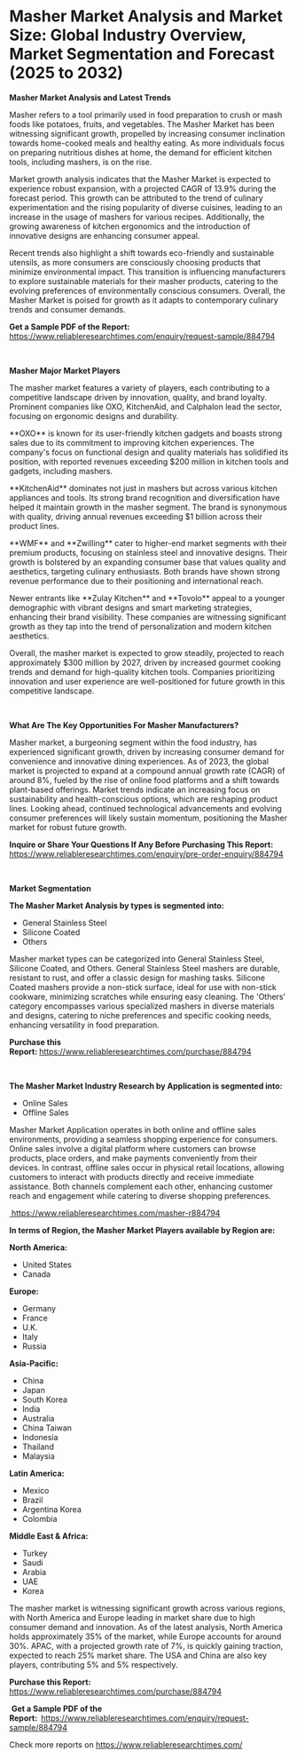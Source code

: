 <p><h1>Masher Market Analysis and Market Size: Global Industry Overview, Market Segmentation and Forecast (2025 to 2032)</h1></p><p><strong>Masher Market Analysis and Latest Trends</strong></p>
<p><p>Masher refers to a tool primarily used in food preparation to crush or mash foods like potatoes, fruits, and vegetables. The Masher Market has been witnessing significant growth, propelled by increasing consumer inclination towards home-cooked meals and healthy eating. As more individuals focus on preparing nutritious dishes at home, the demand for efficient kitchen tools, including mashers, is on the rise.</p><p>Market growth analysis indicates that the Masher Market is expected to experience robust expansion, with a projected CAGR of 13.9% during the forecast period. This growth can be attributed to the trend of culinary experimentation and the rising popularity of diverse cuisines, leading to an increase in the usage of mashers for various recipes. Additionally, the growing awareness of kitchen ergonomics and the introduction of innovative designs are enhancing consumer appeal.</p><p>Recent trends also highlight a shift towards eco-friendly and sustainable utensils, as more consumers are consciously choosing products that minimize environmental impact. This transition is influencing manufacturers to explore sustainable materials for their masher products, catering to the evolving preferences of environmentally conscious consumers. Overall, the Masher Market is poised for growth as it adapts to contemporary culinary trends and consumer demands.</p></p>
<p><strong>Get a Sample PDF of the Report:&nbsp;</strong> <a href="https://www.reliableresearchtimes.com/enquiry/request-sample/884794?utm_campaign=2720&utm_medium=2&utm_source=Github&utm_content=ia&utm_term=04042025&utm_id=masher">https://www.reliableresearchtimes.com/enquiry/request-sample/884794</a></p>
<p>&nbsp;</p>
<p><strong>Masher Major Market Players</strong></p>
<p><p>The masher market features a variety of players, each contributing to a competitive landscape driven by innovation, quality, and brand loyalty. Prominent companies like OXO, KitchenAid, and Calphalon lead the sector, focusing on ergonomic designs and durability.</p><p>**OXO** is known for its user-friendly kitchen gadgets and boasts strong sales due to its commitment to improving kitchen experiences. The company's focus on functional design and quality materials has solidified its position, with reported revenues exceeding $200 million in kitchen tools and gadgets, including mashers.</p><p>**KitchenAid** dominates not just in mashers but across various kitchen appliances and tools. Its strong brand recognition and diversification have helped it maintain growth in the masher segment. The brand is synonymous with quality, driving annual revenues exceeding $1 billion across their product lines.</p><p>**WMF** and **Zwilling** cater to higher-end market segments with their premium products, focusing on stainless steel and innovative designs. Their growth is bolstered by an expanding consumer base that values quality and aesthetics, targeting culinary enthusiasts. Both brands have shown strong revenue performance due to their positioning and international reach.</p><p>Newer entrants like **Zulay Kitchen** and **Tovolo** appeal to a younger demographic with vibrant designs and smart marketing strategies, enhancing their brand visibility. These companies are witnessing significant growth as they tap into the trend of personalization and modern kitchen aesthetics.</p><p>Overall, the masher market is expected to grow steadily, projected to reach approximately $300 million by 2027, driven by increased gourmet cooking trends and demand for high-quality kitchen tools. Companies prioritizing innovation and user experience are well-positioned for future growth in this competitive landscape.</p></p>
<p>&nbsp;</p>
<p><strong>What Are The Key Opportunities For Masher Manufacturers?</strong></p>
<p><p>Masher market, a burgeoning segment within the food industry, has experienced significant growth, driven by increasing consumer demand for convenience and innovative dining experiences. As of 2023, the global market is projected to expand at a compound annual growth rate (CAGR) of around 8%, fueled by the rise of online food platforms and a shift towards plant-based offerings. Market trends indicate an increasing focus on sustainability and health-conscious options, which are reshaping product lines. Looking ahead, continued technological advancements and evolving consumer preferences will likely sustain momentum, positioning the Masher market for robust future growth.</p></p>
<p><strong>Inquire or Share Your Questions If Any Before Purchasing This Report:</strong> <a href="https://www.reliableresearchtimes.com/enquiry/pre-order-enquiry/884794?utm_campaign=2720&utm_medium=2&utm_source=Github&utm_content=ia&utm_term=04042025&utm_id=masher">https://www.reliableresearchtimes.com/enquiry/pre-order-enquiry/884794</a></p>
<p>&nbsp;</p>
<p><strong>Market Segmentation</strong></p>
<p><strong>The Masher Market Analysis by types is segmented into:</strong></p>
<p><ul><li>General Stainless Steel</li><li>Silicone Coated</li><li>Others</li></ul></p>
<p><p>Masher market types can be categorized into General Stainless Steel, Silicone Coated, and Others. General Stainless Steel mashers are durable, resistant to rust, and offer a classic design for mashing tasks. Silicone Coated mashers provide a non-stick surface, ideal for use with non-stick cookware, minimizing scratches while ensuring easy cleaning. The 'Others' category encompasses various specialized mashers in diverse materials and designs, catering to niche preferences and specific cooking needs, enhancing versatility in food preparation.</p></p>
<p><strong>Purchase this Report:&nbsp;</strong><a href="https://www.reliableresearchtimes.com/purchase/884794?utm_campaign=2720&utm_medium=2&utm_source=Github&utm_content=ia&utm_term=04042025&utm_id=masher">https://www.reliableresearchtimes.com/purchase/884794</a></p>
<p>&nbsp;</p>
<p><strong>The Masher Market Industry Research by Application is segmented into:</strong></p>
<p><ul><li>Online Sales</li><li>Offline Sales</li></ul></p>
<p><p>Masher Market Application operates in both online and offline sales environments, providing a seamless shopping experience for consumers. Online sales involve a digital platform where customers can browse products, place orders, and make payments conveniently from their devices. In contrast, offline sales occur in physical retail locations, allowing customers to interact with products directly and receive immediate assistance. Both channels complement each other, enhancing customer reach and engagement while catering to diverse shopping preferences.</p></p>
<p><a href="https://www.reliableresearchtimes.com/masher-r884794?utm_campaign=2720&utm_medium=2&utm_source=Github&utm_content=ia&utm_term=04042025&utm_id=masher">&nbsp;https://www.reliableresearchtimes.com/masher-r884794</a></p>
<p><strong>In terms of Region, the Masher Market Players available by Region are:</strong></p>
<p>
    <p> <strong> North America: </strong>
        <ul>
            <li>United States</li>
            <li>Canada</li>
        </ul>
        </p> 
    <p> <strong> Europe: </strong>
        <ul>
            <li>Germany</li>
            <li>France</li>
            <li>U.K.</li>
            <li>Italy</li>
            <li>Russia</li>
        </ul>
        </p> 
    <p> <strong> Asia-Pacific: </strong>
        <ul>
            <li>China</li>
            <li>Japan</li>
            <li>South Korea</li>
            <li>India</li>
            <li>Australia</li>
            <li>China Taiwan</li>
            <li>Indonesia</li>
            <li>Thailand</li>
            <li>Malaysia</li>
        </ul>
        </p> 
    <p> <strong> Latin America: </strong>
        <ul>
            <li>Mexico</li>
            <li>Brazil</li>
            <li>Argentina Korea</li>
            <li>Colombia</li>
        </ul>
        </p> 
    <p> <strong> Middle East & Africa: </strong>
        <ul>
            <li>Turkey</li>
            <li>Saudi</li>
            <li>Arabia</li>
            <li>UAE</li>
            <li>Korea</li>
        </ul>
    </p>
    </p>
<p><p>The masher market is witnessing significant growth across various regions, with North America and Europe leading in market share due to high consumer demand and innovation. As of the latest analysis, North America holds approximately 35% of the market, while Europe accounts for around 30%. APAC, with a projected growth rate of 7%, is quickly gaining traction, expected to reach 25% market share. The USA and China are also key players, contributing 5% and 5% respectively.</p></p>
<p><strong>Purchase this Report: </strong><a href="https://www.reliableresearchtimes.com/purchase/884794?utm_campaign=2720&utm_medium=2&utm_source=Github&utm_content=ia&utm_term=04042025&utm_id=masher">https://www.reliableresearchtimes.com/purchase/884794</a></p>
<p>&nbsp;<strong>Get a Sample PDF of the Report:&nbsp;&nbsp;</strong><a href="https://www.reliableresearchtimes.com/enquiry/request-sample/884794?utm_campaign=2720&utm_medium=2&utm_source=Github&utm_content=ia&utm_term=04042025&utm_id=masher">https://www.reliableresearchtimes.com/enquiry/request-sample/884794</a></p>
<p><strong></strong></p>
<p>Check more reports on <a href="https://www.reliableresearchtimes.com/?utm_campaign=2720&utm_medium=2&utm_source=Github&utm_content=ia&utm_term=04042025&utm_id=masher">https://www.reliableresearchtimes.com/</a></p>